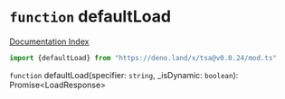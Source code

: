 # `function` defaultLoad

[Documentation Index](../README.md)

```ts
import {defaultLoad} from "https://deno.land/x/tsa@v0.0.24/mod.ts"
```

`function` defaultLoad(specifier: `string`, \_isDynamic: `boolean`): Promise\<LoadResponse>